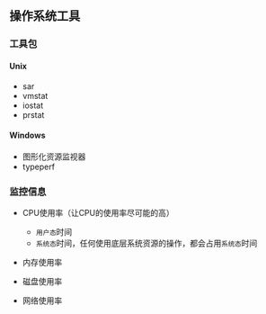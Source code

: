 ## 操作系统工具

### 工具包
#### Unix
- sar
- vmstat
- iostat
- prstat
#### Windows
- 图形化资源监视器
- typeperf

### 监控信息
- CPU使用率（让CPU的使用率尽可能的高）
	- `用户态`时间
	- `系统态`时间，任何使用底层系统资源的操作，都会占用`系统态`时间

- 内存使用率
- 磁盘使用率
- 网络使用率
